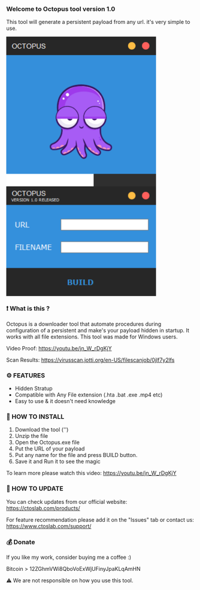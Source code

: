 ### Welcome to Octopus tool version 1.0

This tool will generate a persistent payload from any url. it's very simple to use.

<img src="Screenshots/Start.png" width=400 align="center">

<img src="Screenshots/Finish.png" width=400 align="center">

### ❗ What is this ?

Octopus is a downloader tool that automate procedures during configuration of a persistent and make's your payload hidden in startup. It works with all file extensions. This tool was made for Windows users.

Video Proof: https://youtu.be/jn_W_rDgKjY

Scan Results: https://virusscan.jotti.org/en-US/filescanjob/0jlf7y2lfs

### ⚙️ FEATURES

- Hidden Stratup
- Compatible with Any File extension (.hta .bat .exe .mp4 etc)
- Easy to use & it doesn't need knowledge

### 📖 HOW TO INSTALL

1. Download the tool ('')
2. Unzip the file
3. Open the Octopus.exe file
4. Put the URL of your payload
5. Put any name for the file and press BUILD button.
6. Save it and Run it to see the magic

To learn more please watch this video: https://youtu.be/jn_W_rDgKjY

### 📡 HOW TO UPDATE

You can check updates from our official website:
https://ctoslab.com/products/


For feature recommendation please add it on the "Issues" tab or contact us:
https://www.ctoslab.com/support/


### 💰 Donate

If you like my work, consider buying me a coffee :)

Bitcoin > 12ZGhmVWi8QboVoExWjUFinyJpaKLqAmHN

⚠️ We are not responsible on how you use this tool. 
